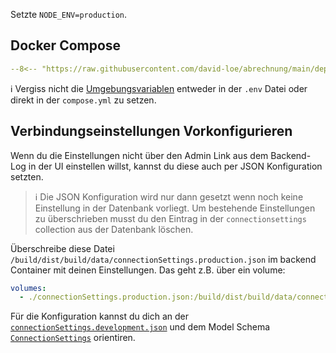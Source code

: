 Setzte `NODE_ENV=production`.

## Docker Compose

```yaml
--8<-- "https://raw.githubusercontent.com/david-loe/abrechnung/main/deploy-compose.yml"
```

ℹ️ Vergiss nicht die [Umgebungsvariablen](https://github.com/david-loe/abrechnung/blob/main/.env.example) entweder in der `.env` Datei oder direkt in der `compose.yml` zu setzen.

## Verbindungseinstellungen Vorkonfigurieren

Wenn du die Einstellungen nicht über den Admin Link aus dem Backend-Log in der UI einstellen willst, kannst du diese auch per JSON Konfiguration setzten.

> ℹ️ Die JSON Konfiguration wird nur dann gesetzt wenn noch keine Einstellung in der Datenbank vorliegt. Um bestehende Einstellungen zu überschrieben musst du den Eintrag in der `connectionsettings` collection aus der Datenbank löschen.

Überschreibe diese Datei `/build/dist/build/data/connectionSettings.production.json` im backend Container mit deinen Einstellungen. Das geht z.B. über ein volume:

```yaml
volumes:
  - ./connectionSettings.production.json:/build/dist/build/data/connectionSettings.production.json
```

Für die Konfiguration kannst du dich an der [`connectionSettings.development.json`](https://github.com/david-loe/abrechnung/blob/main/backend/data/connectionSettings.development.json) und dem Model Schema [`ConnectionSettings`](https://github.com/david-loe/abrechnung/blob/main/backend/models/connectionSettings.ts) orientiren.
